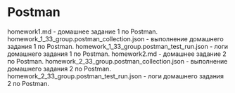 # Postman

homework1.md - домашнее задание 1 по Postman.
homework_1_33_group.postman_collection.json - выполнение домашнего задания 1 по Postman.
homework_1_33_group.postman_test_run.json - логи домашнего задания 1 по Postman.
homework2.md - домашнее задание 2 по Postman.
homework_2_33_group.postman_collection.json - выполнение домашнего задания 2 по Postman.
homework_2_33_group.postman_test_run.json - логи домашнего задания 2 по Postman.
